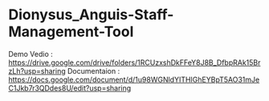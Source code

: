 # Dionysus_Anguis-Staff-Management-Tool
Demo Vedio : https://drive.google.com/drive/folders/1RCUzxshDkFFeY8J8B_DfbpRAk15BrzLh?usp=sharing
Documentaion : https://docs.google.com/document/d/1u98WGNldYITHIGhEYBpT5AO31mJeC1Jkb7r3QDdes8U/edit?usp=sharing

